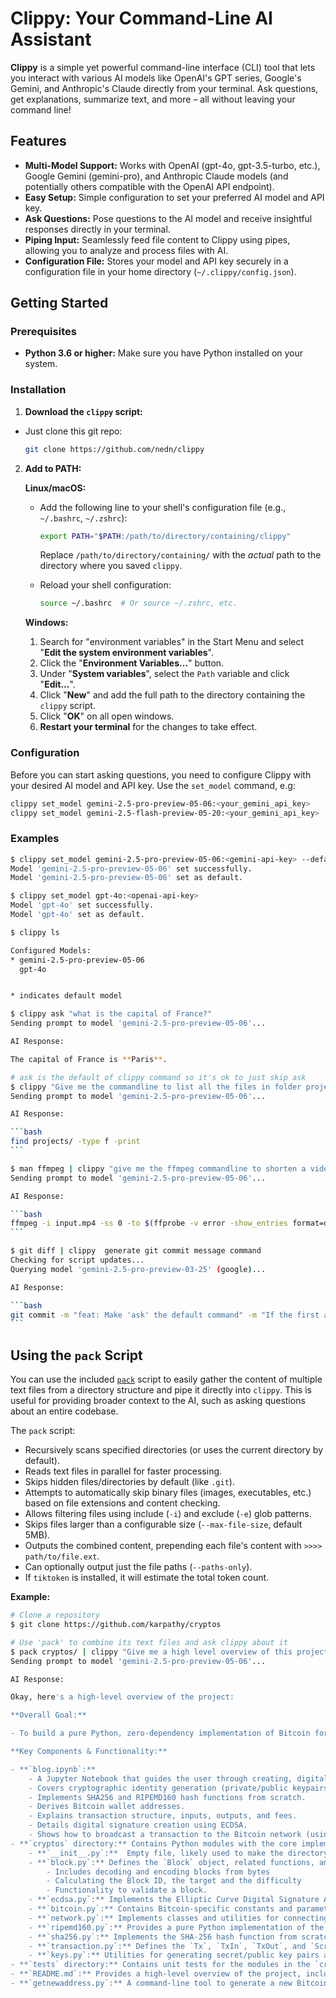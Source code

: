 # Clippy: Your Command-Line AI Assistant

**Clippy** is a simple yet powerful command-line interface (CLI) tool that lets you interact with various AI models like OpenAI's GPT series, Google's Gemini, and Anthropic's Claude directly from your terminal. Ask questions, get explanations, summarize text, and more – all without leaving your command line!

## Features

*   **Multi-Model Support:**  Works with OpenAI (gpt-4o, gpt-3.5-turbo, etc.), Google Gemini (gemini-pro), and Anthropic Claude models (and potentially others compatible with the OpenAI API endpoint).
*   **Easy Setup:**  Simple configuration to set your preferred AI model and API key.
*   **Ask Questions:**  Pose questions to the AI model and receive insightful responses directly in your terminal.
*   **Piping Input:**  Seamlessly feed file content to Clippy using pipes, allowing you to analyze and process files with AI.
*   **Configuration File:** Stores your model and API key securely in a configuration file in your home directory (`~/.clippy/config.json`).

## Getting Started

### Prerequisites

*   **Python 3.6 or higher:** Make sure you have Python installed on your system.

### Installation

1.  **Download the `clippy` script:**
   -   Just clone this git repo:

       ```bash
       git clone https://github.com/nedn/clippy
       ```

2.  **Add to PATH:**

    **Linux/macOS:**

    -   Add the following line to your shell's configuration file (e.g., `~/.bashrc`, `~/.zshrc`):

        ```bash
        export PATH="$PATH:/path/to/directory/containing/clippy"
        ```
         Replace `/path/to/directory/containing/` with the *actual* path to the directory where you saved `clippy`.

    -   Reload your shell configuration:

        ```bash
        source ~/.bashrc  # Or source ~/.zshrc, etc.
        ```
    **Windows:**

    1.  Search for "environment variables" in the Start Menu and select "**Edit the system environment variables**".
    2.  Click the "**Environment Variables...**" button.
    3.  Under "**System variables**", select the `Path` variable and click "**Edit...**".
    4.  Click "**New**" and add the full path to the directory containing the `clippy` script.
    5.  Click "**OK**" on all open windows.
    6.  **Restart your terminal** for the changes to take effect.

### Configuration

Before you can start asking questions, you need to configure Clippy with your desired AI model and API key. Use the `set_model` command, e.g:

```bash
clippy set_model gemini-2.5-pro-preview-05-06:<your_gemini_api_key>
clippy set_model gemini-2.5-flash-preview-05-20:<your_gemini_api_key>
```


### Examples

````bash
$ clippy set_model gemini-2.5-pro-preview-05-06:<gemini-api-key> --default
Model 'gemini-2.5-pro-preview-05-06' set successfully.
Model 'gemini-2.5-pro-preview-05-06' set as default.

$ clippy set_model gpt-4o:<openai-api-key>
Model 'gpt-4o' set successfully.
Model 'gpt-4o' set as default.

$ clippy ls

Configured Models:
* gemini-2.5-pro-preview-05-06
  gpt-4o


* indicates default model

$ clippy ask "what is the capital of France?"
Sending prompt to model 'gemini-2.5-pro-preview-05-06'...

AI Response:

The capital of France is **Paris**.

# ask is the default of clippy command so it's ok to just skip ask
$ clippy "Give me the commandline to list all the files in folder projects/ recursively. The command should show list the file names only and nothing else"
Sending prompt to model 'gemini-2.5-pro-preview-05-06'...

AI Response:

```bash
find projects/ -type f -print
```

$ man ffmpeg | clippy "give me the ffmpeg commandline to shorten a video in half"
Sending prompt to model 'gemini-2.5-pro-preview-05-06'...

AI Response:

```bash
ffmpeg -i input.mp4 -ss 0 -to $(ffprobe -v error -show_entries format=duration -of default=noprint_wrappers=1:nokey=1 input.mp4 | awk '{printf "%.3f\n", $1/2}') -c copy output.mp4
```

$ git diff | clippy  generate git commit message command
Checking for script updates...
Querying model 'gemini-2.5-pro-preview-03-25' (google)...

AI Response:

```bash
git commit -m "feat: Make 'ask' the default command" -m "If the first argument isn't a recognized command or option, default to the 'ask' command. Updated README examples."
```

````

## Using the `pack` Script

You can use the included [`pack`](pack) script to easily gather the content of multiple text files from a directory structure and pipe it directly into `clippy`. This is useful for providing broader context to the AI, such as asking questions about an entire codebase.

The `pack` script:
*   Recursively scans specified directories (or uses the current directory by default).
*   Reads text files in parallel for faster processing.
*   Skips hidden files/directories by default (like `.git`).
*   Attempts to automatically skip binary files (images, executables, etc.) based on file extensions and content checking.
*   Allows filtering files using include (`-i`) and exclude (`-e`) glob patterns.
*   Skips files larger than a configurable size (`--max-file-size`, default 5MB).
*   Outputs the combined content, prepending each file's content with `>>>> path/to/file.ext`.
*   Can optionally output just the file paths (`--paths-only`).
*   If `tiktoken` is installed, it will estimate the total token count.

**Example:**

```bash
# Clone a repository
$ git clone https://github.com/karpathy/cryptos

# Use 'pack' to combine its text files and ask clippy about it
$ pack cryptos/ | clippy "Give me a high level overview of this project"
Sending prompt to model 'gemini-2.5-pro-preview-05-06'...

AI Response:

Okay, here's a high-level overview of the project:

**Overall Goal:**

- To build a pure Python, zero-dependency implementation of Bitcoin for educational purposes.

**Key Components & Functionality:**

- **`blog.ipynb`:**
    - A Jupyter Notebook that guides the user through creating, digitally signing, and broadcasting a Bitcoin transaction from scratch.
    - Covers cryptographic identity generation (private/public keypairs using Elliptic Curve Cryptography).
    - Implements SHA256 and RIPEMD160 hash functions from scratch.
    - Derives Bitcoin wallet addresses.
    - Explains transaction structure, inputs, outputs, and fees.
    - Details digital signature creation using ECDSA.
    - Shows how to broadcast a transaction to the Bitcoin network (using a third-party service).
- **`cryptos` directory:** Contains Python modules with the core implementations.
    - **`__init__.py`:**  Empty file, likely used to make the directory a Python package.
    - **`block.py`:** Defines the `Block` object, related functions, and constants for working with Bitcoin blocks.
        - Includes decoding and encoding blocks from bytes
        - Calculating the Block ID, the target and the difficulty
        - Functionality to validate a block.
    - **`ecdsa.py`:** Implements the Elliptic Curve Digital Signature Algorithm (ECDSA) for signing and verifying transactions.
    - **`bitcoin.py`:** Contains Bitcoin-specific constants and parameters, such as the `BITCOIN` object holding curve and generator information.
    - **`network.py`:** Implements classes and utilities for connecting to Bitcoin nodes and communicating using the Bitcoin protocol. Includes functions for encoding/decoding version, verack, ping, pong, getheaders and headers messages
    - **`ripemd160.py`:** Provides a pure Python implementation of the RIPEMD-160 hash function.
    - **`sha256.py`:** Implements the SHA-256 hash function from scratch.
    - **`transaction.py`:** Defines the `Tx`, `TxIn`, `TxOut`, and `Script` objects for working with Bitcoin transactions. Implements decoding and encoding transactions from bytes. Includes functions for calculating transaction IDs, and fees.
    - **`keys.py`:** Utilities for generating secret/public key pairs and deriving Bitcoin addresses. Implements base58 encoding/decoding.
- **`tests` directory:** Contains unit tests for the modules in the `cryptos` directory.
- **`README.md`:** Provides a high-level overview of the project, including instructions on how to use the code and run the tests.
- **`getnewaddress.py`:** A command-line tool to generate a new Bitcoin secret/public key pair and address.

```
